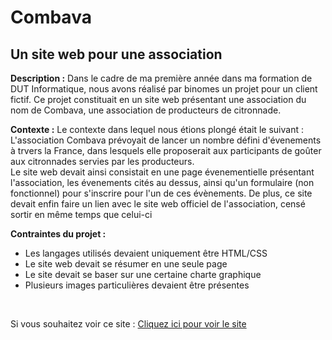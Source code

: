 # Combava
## Un site web pour une association

<p>
  <b>Description :</b> 
  Dans le cadre de ma première année dans ma formation de DUT Informatique, nous avons réalisé par binomes un projet pour un client fictif. Ce projet constituait en un         site web présentant une association du nom de Combava, une association de producteurs de citronnade.
  </br>
</p>
<p>
  <b>Contexte :</b>
  Le contexte dans lequel nous étions plongé était le suivant : L'association Combava prévoyait de lancer un nombre défini d'évenements à trvers la France, dans lesquels elle proposerait aux participants de goûter aux citronnades servies par les producteurs.
  </br>
  Le site web devait ainsi consistait en une page évenementielle présentant l'association, les évenements cités au dessus, ainsi qu'un formulaire (non fonctionnel) pour s'inscrire pour l'un de ces évènements. De plus, ce site devait enfin faire un lien avec le site web officiel de l'association, censé sortir en même temps que celui-ci
</p>
<p>
  <b> Contraintes du projet :</b> 
  <ul>
    <li>Les langages utilisés devaient uniquement être HTML/CSS</li>
    <li>Le site web devait se résumer en une seule page</li>
    <li>Le site devait se baser sur une certaine charte graphique </li>
    <li>Plusieurs images particulières devaient être présentes </li>
   </ul>
</p>

</br>

<p>Si vous souhaitez voir ce site : 
  <a href="https://sylvain999.github.io/Combava/Page_Combava/index.html">Cliquez ici pour voir le site</a>
 </p>
